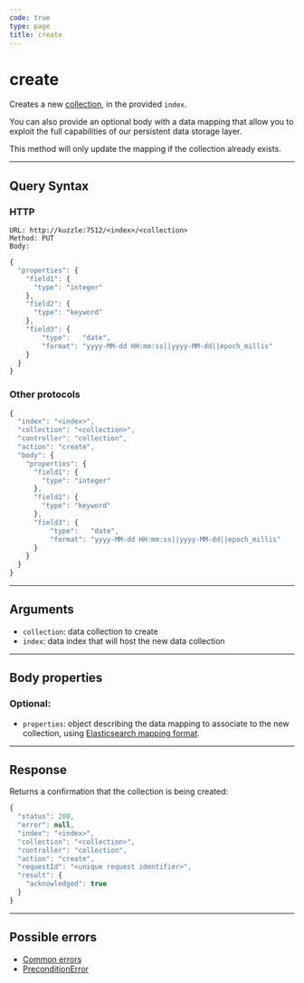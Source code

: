 ```yaml
---
code: true
type: page
title: create
---
```


# create

<SinceBadge version="1.0.0" />

Creates a new [collection](/core/1/guide/guides/essentials/persisted/), in the provided `index`.

<SinceBadge version="1.3.0" />

You can also provide an optional body with a data mapping that allow you to exploit the full capabilities of our persistent data storage layer.

This method will only update the mapping if the collection already exists.

---

## Query Syntax

### HTTP

```http
URL: http://kuzzle:7512/<index>/<collection>
Method: PUT
Body:
```

```js
{
  "properties": {
    "field1": {
      "type": "integer"
    },
    "field2": {
      "type": "keyword"
    },
    "field3": {
        "type":   "date",
        "format": "yyyy-MM-dd HH:mm:ss||yyyy-MM-dd||epoch_millis"
    }
  }
}
```

### Other protocols

```js
{
  "index": "<index>",
  "collection": "<collection>",
  "controller": "collection",
  "action": "create",
  "body": {
    "properties": {
      "field1": {
        "type": "integer"
      },
      "field2": {
        "type": "keyword"
      },
      "field3": {
          "type":   "date",
          "format": "yyyy-MM-dd HH:mm:ss||yyyy-MM-dd||epoch_millis"
      }
    }
  }
}
```

---

## Arguments

- `collection`: data collection to create
- `index`: data index that will host the new data collection

---

## Body properties

### Optional:

- `properties`: object describing the data mapping to associate to the new collection, using [Elasticsearch mapping format](https://www.elastic.co/guide/en/elasticsearch/reference/5.6/mapping.html).

---

## Response

Returns a confirmation that the collection is being created:

```javascript
{
  "status": 200,
  "error": null,
  "index": "<index>",
  "collection": "<collection>",
  "controller": "collection",
  "action": "create",
  "requestId": "<unique request identifier>",
  "result": {
    "acknowledged": true
  }
}
```

---

## Possible errors

- [Common errors](/core/1/api/essentials/errors/#common-errors)
- [PreconditionError](/core/1/api/essentials/errors/#preconditionerror)
